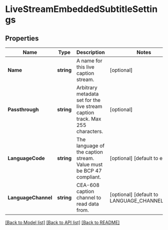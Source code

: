 # LiveStreamEmbeddedSubtitleSettings

## Properties
Name | Type | Description | Notes
------------ | ------------- | ------------- | -------------
**Name** | **string** | A name for this live caption stream. | [optional] 
**Passthrough** | **string** | Arbitrary metadata set for the live stream caption track. Max 255 characters. | [optional] 
**LanguageCode** | **string** | The language of the caption stream. Value must be BCP 47 compliant. | [optional] [default to en]
**LanguageChannel** | **string** | CEA-608 caption channel to read data from. | [optional] [default to LANGUAGE_CHANNEL_CC1]

[[Back to Model list]](../README.md#documentation-for-models) [[Back to API list]](../README.md#documentation-for-api-endpoints) [[Back to README]](../README.md)


